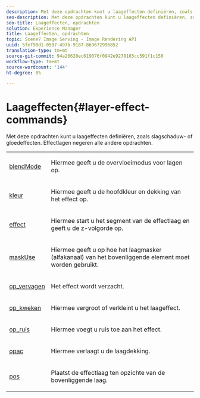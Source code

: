 ```yaml
---
description: Met deze opdrachten kunt u laageffecten definiëren, zoals slagschaduw- of gloedeffecten. Effectlagen negeren alle andere opdrachten.
seo-description: Met deze opdrachten kunt u laageffecten definiëren, zoals slagschaduw- of gloedeffecten. Effectlagen negeren alle andere opdrachten.
seo-title: Laageffecten, opdrachten
solution: Experience Manager
title: Laageffecten, opdrachten
topic: Scene7 Image Serving - Image Rendering API
uuid: 5fef90d1-0507-497b-9187-869672996852
translation-type: tm+mt
source-git-commit: 94a26628ec619076f0942e9278165cc591f1c150
workflow-type: tm+mt
source-wordcount: '144'
ht-degree: 0%

---
```



# Laageffecten{#layer-effect-commands}

Met deze opdrachten kunt u laageffecten definiëren, zoals slagschaduw- of gloedeffecten. Effectlagen negeren alle andere opdrachten.

<table id="simpletable_3094B9783772437FAACF9B382F7A32EE"> 
 <tr class="strow"> 
  <td class="stentry"> <p> <a href="../../../../../../is-api/http-ref/image-serving-api-ref/c-http-protocol-reference/c-command-reference/r-blendmode.md#reference-8be10dde1d584429966cb61ac8e7d172" type="reference" format="dita" scope="local"> blendMode</a> </p></td> 
  <td class="stentry"> <p>Hiermee geeft u de overvloeimodus voor lagen op. </p></td> 
 </tr> 
 <tr class="strow"> 
  <td class="stentry"> <p> <a href="/help/aem-is-ir-api/is-api/http-ref/image-serving-api-ref/c-http-protocol-reference/c-data-types/r-is-http-color.md" type="reference" format="dita" scope="local"> kleur</a> </p></td> 
  <td class="stentry"> <p>Hiermee geeft u de hoofdkleur en dekking van het effect op. </p></td> 
 </tr> 
 <tr class="strow"> 
  <td class="stentry"> <p> <a href="../../../../../../is-api/http-ref/image-serving-api-ref/c-http-protocol-reference/c-command-reference/r-effect.md#reference-b1296c4afed047fb921bbc1e33752135" type="reference" format="dita" scope="local"> effect</a> </p></td> 
  <td class="stentry"> <p>Hiermee start u het segment van de effectlaag en geeft u de z-volgorde op. </p></td> 
 </tr> 
 <tr class="strow"> 
  <td class="stentry"> <p> <a href="../../../../../../is-api/http-ref/image-serving-api-ref/c-http-protocol-reference/c-command-reference/r-maskuse.md#reference-9bb1fb5eee4a4bd38f33dadc1a752464" type="reference" format="dita" scope="local"> maskUse</a> </p></td> 
  <td class="stentry"> <p>Hiermee geeft u op hoe het laagmasker (alfakanaal) van het bovenliggende element moet worden gebruikt. </p></td> 
 </tr> 
 <tr class="strow"> 
  <td class="stentry"> <p><a href="../../../../../../is-api/http-ref/image-serving-api-ref/c-http-protocol-reference/c-command-reference/r-op-blur.md#reference-00638f29e59b49c99f6bba27daf24668" type="reference" format="dita" scope="local"> op_vervagen</a> </p></td> 
  <td class="stentry"> <p>Het effect wordt verzacht. </p></td> 
 </tr> 
 <tr class="strow"> 
  <td class="stentry"> <p><a href="../../../../../../is-api/http-ref/image-serving-api-ref/c-http-protocol-reference/c-command-reference/r-op-grow.md#reference-f95f3291c78c42b9a34b1b7e177e739a" type="reference" format="dita" scope="local"> op_kweken</a> </p></td> 
  <td class="stentry"> <p>Hiermee vergroot of verkleint u het laageffect. </p></td> 
 </tr> 
 <tr class="strow"> 
  <td class="stentry"> <p><a href="../../../../../../is-api/http-ref/image-serving-api-ref/c-http-protocol-reference/c-command-reference/r-op-noise.md#reference-763c4a890fe24bb6bb5ae9dad4e2da94" type="reference" format="dita" scope="local"> op_ruis</a> </p></td> 
  <td class="stentry"> <p>Hiermee voegt u ruis toe aan het effect. </p></td> 
 </tr> 
 <tr class="strow"> 
  <td class="stentry"> <p> <a href="../../../../../../is-api/http-ref/image-serving-api-ref/c-http-protocol-reference/c-command-reference/r-opac.md#reference-d2269b51aca34599a08d0a46ee5c27e5" type="reference" format="dita" scope="local"> opac</a> </p></td> 
  <td class="stentry"> <p>Hiermee verlaagt u de laagdekking. </p></td> 
 </tr> 
 <tr class="strow"> 
  <td class="stentry"> <p> <a href="../../../../../../is-api/http-ref/image-serving-api-ref/c-http-protocol-reference/c-command-reference/r-pos.md#reference-65de948f4b404f1182b22119ca332143" type="reference" format="dita" scope="local"> pos</a> </p></td> 
  <td class="stentry"> <p>Plaatst de effectlaag ten opzichte van de bovenliggende laag. </p></td> 
 </tr> 
</table>
